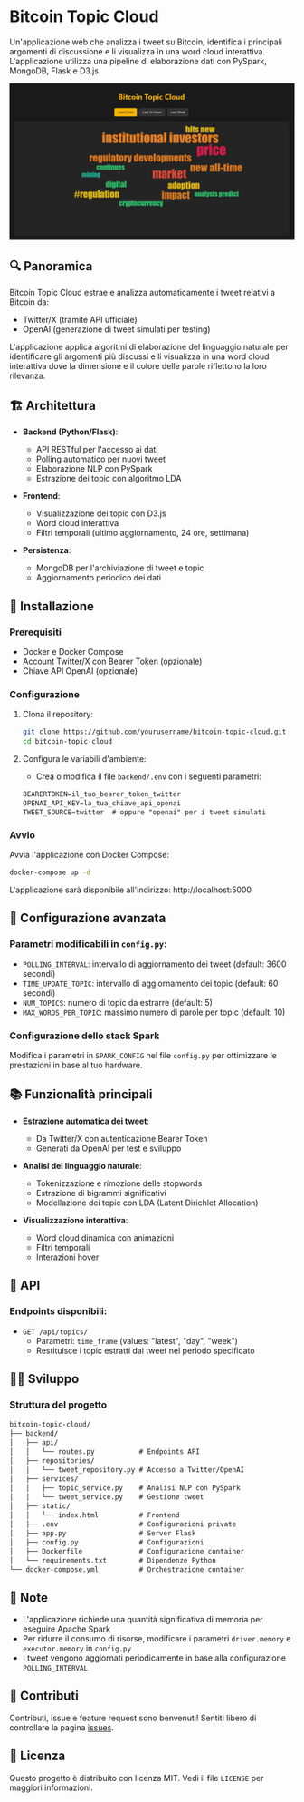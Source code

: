 # Bitcoin Topic Cloud

Un'applicazione web che analizza i tweet su Bitcoin, identifica i principali argomenti di discussione e li visualizza in una word cloud interattiva. L'applicazione utilizza una pipeline di elaborazione dati con PySpark, MongoDB, Flask e D3.js.

![Screenshot dell'applicazione](./screenshots/docs/images/WordCloudExample.png)

## 🔍 Panoramica

Bitcoin Topic Cloud estrae e analizza automaticamente i tweet relativi a Bitcoin da:
- Twitter/X (tramite API ufficiale)
- OpenAI (generazione di tweet simulati per testing)

L'applicazione applica algoritmi di elaborazione del linguaggio naturale per identificare gli argomenti più discussi e li visualizza in una word cloud interattiva dove la dimensione e il colore delle parole riflettono la loro rilevanza.

## 🏗️ Architettura


- **Backend (Python/Flask)**:
  - API RESTful per l'accesso ai dati
  - Polling automatico per nuovi tweet
  - Elaborazione NLP con PySpark
  - Estrazione dei topic con algoritmo LDA

- **Frontend**:
  - Visualizzazione dei topic con D3.js
  - Word cloud interattiva
  - Filtri temporali (ultimo aggiornamento, 24 ore, settimana)

- **Persistenza**:
  - MongoDB per l'archiviazione di tweet e topic
  - Aggiornamento periodico dei dati

## 🚀 Installazione

### Prerequisiti

- Docker e Docker Compose
- Account Twitter/X con Bearer Token (opzionale)
- Chiave API OpenAI (opzionale)

### Configurazione

1. Clona il repository:
   ```bash
   git clone https://github.com/yourusername/bitcoin-topic-cloud.git
   cd bitcoin-topic-cloud
   ```

2. Configura le variabili d'ambiente:
   - Crea o modifica il file `backend/.env` con i seguenti parametri:
   ```
   BEARERTOKEN=il_tuo_bearer_token_twitter
   OPENAI_API_KEY=la_tua_chiave_api_openai
   TWEET_SOURCE=twitter  # oppure "openai" per i tweet simulati
   ```

### Avvio

Avvia l'applicazione con Docker Compose:

```bash
docker-compose up -d
```

L'applicazione sarà disponibile all'indirizzo: http://localhost:5000

## 🔧 Configurazione avanzata

### Parametri modificabili in `config.py`:

- `POLLING_INTERVAL`: intervallo di aggiornamento dei tweet (default: 3600 secondi)
- `TIME_UPDATE_TOPIC`: intervallo di aggiornamento dei topic (default: 60 secondi)
- `NUM_TOPICS`: numero di topic da estrarre (default: 5)
- `MAX_WORDS_PER_TOPIC`: massimo numero di parole per topic (default: 10)

### Configurazione dello stack Spark

Modifica i parametri in `SPARK_CONFIG` nel file `config.py` per ottimizzare le prestazioni in base al tuo hardware.

## 📚 Funzionalità principali

- **Estrazione automatica dei tweet**:
  - Da Twitter/X con autenticazione Bearer Token
  - Generati da OpenAI per test e sviluppo

- **Analisi del linguaggio naturale**:
  - Tokenizzazione e rimozione delle stopwords
  - Estrazione di bigrammi significativi
  - Modellazione dei topic con LDA (Latent Dirichlet Allocation)

- **Visualizzazione interattiva**:
  - Word cloud dinamica con animazioni
  - Filtri temporali
  - Interazioni hover

## 🔄 API

### Endpoints disponibili:

- `GET /api/topics/`
  - Parametri: `time_frame` (values: "latest", "day", "week")
  - Restituisce i topic estratti dai tweet nel periodo specificato

## 👨‍💻 Sviluppo

### Struttura del progetto

```
bitcoin-topic-cloud/
├── backend/
│   ├── api/
│   │   └── routes.py           # Endpoints API
│   ├── repositories/
│   │   └── tweet_repository.py # Accesso a Twitter/OpenAI
│   ├── services/
│   │   ├── topic_service.py    # Analisi NLP con PySpark
│   │   └── tweet_service.py    # Gestione tweet
│   ├── static/
│   │   └── index.html          # Frontend
│   ├── .env                    # Configurazioni private
│   ├── app.py                  # Server Flask
│   ├── config.py               # Configurazioni
│   ├── Dockerfile              # Configurazione container
│   └── requirements.txt        # Dipendenze Python
└── docker-compose.yml          # Orchestrazione container
```

## 📝 Note

- L'applicazione richiede una quantità significativa di memoria per eseguire Apache Spark
- Per ridurre il consumo di risorse, modificare i parametri `driver.memory` e `executor.memory` in `config.py`
- I tweet vengono aggiornati periodicamente in base alla configurazione `POLLING_INTERVAL`

## 🤝 Contributi

Contributi, issue e feature request sono benvenuti! Sentiti libero di controllare la pagina [issues](https://github.com/yourusername/bitcoin-topic-cloud/issues).

## 📄 Licenza

Questo progetto è distribuito con licenza MIT. Vedi il file `LICENSE` per maggiori informazioni.
